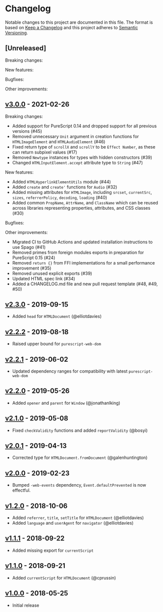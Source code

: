 # Changelog

Notable changes to this project are documented in this file. The format is based on [Keep a Changelog](https://keepachangelog.com/en/1.0.0/) and this project adheres to [Semantic Versioning](https://semver.org/spec/v2.0.0.html).

## [Unreleased]

Breaking changes:

New features:

Bugfixes:

Other improvements:

## [v3.0.0](https://github.com/purescript-web/purescript-web-html/releases/tag/v3.0.0) - 2021-02-26

Breaking changes:
- Added support for PureScript 0.14 and dropped support for all previous versions (#45)
- Removed unnecessary `Unit` argument in creation functions for `HTMLImageElement` and `HTMLAudioElement` (#46)
- Fixed return type of `scrollX` and `scrollY` to be `Effect Number`, as these can return subpixel values (#17)
- Removed `Newtype` instances for types with hidden constructors (#39)
- Changed `HTMLInputElement.accept` attribute type to `String` (#47) 

New features:
- Added `HTMLHyperlinkElementUtils` module (#44)
- Added `create` and `create'` functions for `Audio` (#32)
- Added missing attributes for `HTMLImage`, including `srcset`, `currentSrc`, `sizes`, `referrerPolicy`, `decoding`, `loading` (#40)
- Added common `PropName`, `AttrName`, and `ClassName` which can be reused across libraries representing properties, attributes, and CSS classes (#30)

Bugfixes:

Other improvements:
- Migrated CI to GitHub Actions and updated installation instructions to use Spago (#41)
- Removed primes from foreign modules exports in preparation for PureScript 0.15 (#24)
- Removed `return {}` from FFI implementations for a small performance improvement (#35)
- Removed unused explicit exports (#39)
- Updated HTML spec link (#34)
- Added a CHANGELOG.md file and new pull request template (#48, #49, #50)

## [v2.3.0](https://github.com/purescript-web/purescript-web-html/releases/tag/v2.3.0) - 2019-09-15

- Added `head` for `HTMLDocument` (@elliotdavies)

## [v2.2.2](https://github.com/purescript-web/purescript-web-html/releases/tag/v2.2.2) - 2019-08-18

- Raised upper bound for `purescript-web-dom`

## [v2.2.1](https://github.com/purescript-web/purescript-web-html/releases/tag/v2.2.1) - 2019-06-02

- Updated dependency ranges for compatibility with latest `purescript-web-dom`

## [v2.2.0](https://github.com/purescript-web/purescript-web-html/releases/tag/v2.2.0) - 2019-05-26

- Added `opener` and `parent` for `Window` (@jonathanlking)

## [v2.1.0](https://github.com/purescript-web/purescript-web-html/releases/tag/v2.1.0) - 2019-05-08

- Fixed `checkValidity` functions and added `reportValidity` (@bosyi)

## [v2.0.1](https://github.com/purescript-web/purescript-web-html/releases/tag/v2.0.1) - 2019-04-13

- Corrected type for `HTMLDocument.fromDocument` (@galenhuntington)

## [v2.0.0](https://github.com/purescript-web/purescript-web-html/releases/tag/v2.0.0) - 2019-02-23

- Bumped `-web-events` dependency, `Event.defaultPrevented` is now effectful.

## [v1.2.0](https://github.com/purescript-web/purescript-web-html/releases/tag/v1.2.0) - 2018-10-06

- Added `referrer`, `title`, `setTitle` for `HTMLDocument` (@elliotdavies)
- Added `language` and `userAgent` for `navigator` (@elliotdavies)

## [v1.1.1](https://github.com/purescript-web/purescript-web-html/releases/tag/v1.1.1) - 2018-09-22

- Added missing export for `currentScript`

## [v1.1.0](https://github.com/purescript-web/purescript-web-html/releases/tag/v1.1.0) - 2018-09-21

- Added `currentScript` for `HTMLDocument` (@cprussin)

## [v1.0.0](https://github.com/purescript-web/purescript-web-html/releases/tag/v1.0.0) - 2018-05-25

- Initial release
